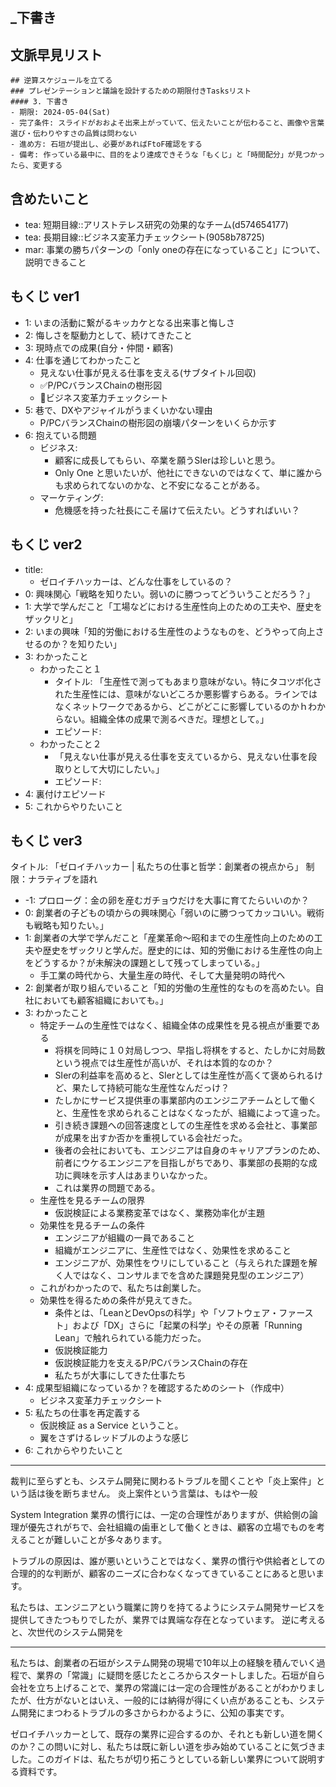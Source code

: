 _下書き
---

## 文脈早見リスト
```
## 逆算スケジュールを立てる
### プレゼンテーションと議論を設計するための期限付きTasksリスト
#### 3. 下書き
- 期限: 2024-05-04(Sat)
- 完了条件: スライドがおおよそ出来上がっていて、伝えたいことが伝わること、画像や言葉選び・伝わりやすさの品質は問わない
- 進め方: 石垣が提出し、必要があればFtoF確認をする
- 備考: 作っている最中に、目的をより達成できそうな「もくじ」と「時間配分」が見つかったら、変更する
```

## 含めたいこと
- tea: 短期目線::アリストテレス研究の効果的なチーム(d574654177)
- tea: 長期目線::ビジネス変革力チェックシート(9058b78725)
- mar: 事業の勝ちパターンの「only oneの存在になっていること」について、説明できること

## もくじ ver1
- 1: いまの活動に繋がるキッカケとなる出来事と悔しさ
- 2: 悔しさを駆動力として、続けてきたこと
- 3: 現時点での成果(自分・仲間・顧客)
- 4: 仕事を通じてわかったこと
  - 見えない仕事が見える仕事を支える(サブタイトル回収)
  - ✅P/PCバランスChainの樹形図
  - 📌ビジネス変革力チェックシート
- 5: 巷で、DXやアジャイルがうまくいかない理由
  - P/PCバランスChainの樹形図の崩壊パターンをいくらか示す
- 6: 抱えている問題
  - ビジネス:
    - 顧客に成長してもらい、卒業を願うSIerは珍しいと思う。
    - Only One と思いたいが、他社にできないのではなくて、単に誰からも求められてないのかな、と不安になることがある。
  - マーケティング:
    - 危機感を持った社長にこそ届けて伝えたい。どうすればいい？

## もくじ ver2
- title:
  - ゼロイチハッカーは、どんな仕事をしているの？
- 0: 興味関心「戦略を知りたい。弱いのに勝つってどういうことだろう？」
- 1: 大学で学んだこと「工場などにおける生産性向上のための工夫や、歴史をザックリと」
- 2: いまの興味「知的労働における生産性のようなものを、どうやって向上させるのか？を知りたい」
- 3: わかったこと
  - わかったこと１
    - タイトル: 「生産性で測ってもあまり意味がない。特にタコツボ化された生産性には、意味がないどころか悪影響すらある。ラインではなくネットワークであるから、どこがどこに影響しているのかｈわからない。組織全体の成果で測るべきだ。理想として。」
    - エピソード:
  - わかったこと２
    - 「見えない仕事が見える仕事を支えているから、見えない仕事を段取りとして大切にしたい。」
    - エピソード:
- 4: 裏付けエピソード
- 5: これからやりたいこと

## もくじ ver3
タイトル: 「ゼロイチハッカー | 私たちの仕事と哲学：創業者の視点から」
制限：ナラティブを語れ

- -1: プロローグ：金の卵を産むガチョウだけを大事に育てたらいいのか？
- 0: 創業者の子どもの頃からの興味関心「弱いのに勝つってカッコいい。戦術も戦略も知りたい。」
- 1: 創業者の大学で学んだこと「産業革命〜昭和までの生産性向上のための工夫や歴史をザックリと学んだ。歴史的には、知的労働における生産性の向上をどうするか？が未解決の課題として残ってしまっている。」
  - 手工業の時代から、大量生産の時代、そして大量発明の時代へ
- 2: 創業者が取り組んでいること「知的労働の生産性的なものを高めたい。自社においても顧客組織においても。」
- 3: わかったこと
  - 特定チームの生産性ではなく、組織全体の成果性を見る視点が重要である
    - 将棋を同時に１０対局しつつ、早指し将棋をすると、たしかに対局数という視点では生産性が高いが、それは本質的なのか？
    - SIerの利益率を高めると、SIerとしては生産性が高くて褒められるけど、果たして持続可能な生産性なんだっけ？
    - たしかにサービス提供車の事業部内のエンジニアチームとして働くと、生産性を求められることはなくなったが、組織によって違った。
    - 引き続き課題への回答速度としての生産性を求める会社と、事業部が成果を出すか否かを重視している会社だった。
    - 後者の会社においても、エンジニアは自身のキャリアプランのため、前者にウケるエンジニアを目指しがちであり、事業部の長期的な成功に興味を示す人はあまりいなかった。
    - これは業界の問題である。
  - 生産性を見るチームの限界
    - 仮説検証による業務変革ではなく、業務効率化が主題
  - 効果性を見るチームの条件
    - エンジニアが組織の一員であること
    - 組織がエンジニアに、生産性ではなく、効果性を求めること
    - エンジニアが、効果性をウリにしていること（与えられた課題を解く人ではなく、コンサルまでを含めた課題発見型のエンジニア）
  - これがわかったので、私たちは創業した。
  - 効果性を得るための条件が見えてきた。
    - 条件とは、「LeanとDevOpsの科学」や「ソフトウェア・ファースト」および「DX」さらに「起業の科学」やその原著「Running Lean」で触れられている能力だった。
    - 仮説検証能力
    - 仮説検証能力を支えるP/PCバランスChainの存在
    - 私たちが大事にしてきた仕事たち
- 4: 成果型組織になっているか？を確認するためのシート（作成中）
  - ビジネス変革力チェックシート
- 5: 私たちの仕事を再定義する
  - 仮説検証 as a Service ということ。
  - 翼をさずけるレッドブルのような感じ
- 6: これからやりたいこと

---
裁判に至らずとも、システム開発に関わるトラブルを聞くことや「炎上案件」という話は後を断ちません。
炎上案件という言葉は、もはや一般

System Integration 業界の慣行には、一定の合理性がありますが、供給側の論理が優先されがちで、会社組織の歯車として働くときは、顧客の立場でものを考えることが難しいことが多々あります。

トラブルの原因は、誰が悪いということではなく、業界の慣行や供給者としての合理的的な判断が、顧客のニーズに合わなくなってきていることにあると思います。

私たちは、エンジニアという職業に誇りを持てるようにシステム開発サービスを提供してきたつもりでしたが、業界では異端な存在となっています。
逆に考えると、次世代のシステム開発を

---
私たちは、創業者の石垣がシステム開発の現場で10年以上の経験を積んでいく過程で、業界の「常識」に疑問を感じたところからスタートしました。石垣が自ら会社を立ち上げることで、業界の常識には一定の合理性があることがわかりましたが、仕方がないとはいえ、一般的には納得が得にくい点があることも、システム開発にまつわるトラブルの多さからわかるように、公知の事実です。

ゼロイチハッカーとして、既存の業界に迎合するのか、それとも新しい道を開くのか？この問いに対し、私たちは既に新しい道を歩み始めていることに気づきました。このガイドは、私たちが切り拓こうとしている新しい業界について説明する資料です。
